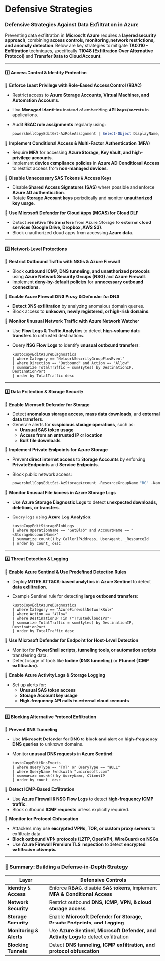 # Defensive Strategies

### **Defensive Strategies Against Data Exfiltration in Azure**

Preventing data exfiltration in **Microsoft Azure** requires a **layered security approach**, combining **access controls, monitoring, network restrictions, and anomaly detection**. Below are key strategies to mitigate **TA0010 - Exfiltration** techniques, specifically **T1048 (Exfiltration Over Alternative Protocol)** and **Transfer Data to Cloud Account**.

***

#### **1️⃣ Access Control & Identity Protection**

🔹 **Enforce Least Privilege with Role-Based Access Control (RBAC)**

* Restrict access to **Azure Storage Accounts, Virtual Machines, and Automation Accounts**.
* Use **Managed Identities** instead of embedding **API keys/secrets** in applications.
*   Audit **RBAC role assignments** regularly using:

    ```powershell
    powershellCopyEditGet-AzRoleAssignment | Select-Object DisplayName, RoleDefinitionName, Scope
    ```

🔹 **Implement Conditional Access & Multi-Factor Authentication (MFA)**

* Require **MFA** for accessing **Azure Storage, Key Vault, and high-privilege accounts**.
* Implement **device compliance policies** in **Azure AD Conditional Access** to restrict access from **non-managed devices**.

🔹 **Disable Unnecessary SAS Tokens & Access Keys**

* Disable **Shared Access Signatures (SAS)** where possible and enforce **Azure AD authentication**.
* Rotate **Storage Account keys** periodically and monitor **unauthorized key usage**.

🔹 **Use Microsoft Defender for Cloud Apps (MCAS) for Cloud DLP**

* Detect **sensitive file transfers** from Azure Storage to **external cloud services (Google Drive, Dropbox, AWS S3)**.
* Block unauthorized cloud apps from accessing **Azure data**.

***

#### **2️⃣ Network-Level Protections**

🔹 **Restrict Outbound Traffic with NSGs & Azure Firewall**

* Block **outbound ICMP, DNS tunneling, and unauthorized protocols** using **Azure Network Security Groups (NSG)** and **Azure Firewall**.
* Implement **deny-by-default policies** for **unnecessary outbound connections**.

🔹 **Enable Azure Firewall DNS Proxy & Defender for DNS**

* **Detect DNS exfiltration** by analyzing anomalous domain queries.
* Block access to **unknown, newly registered, or high-risk domains**.

🔹 **Monitor Unusual Network Traffic with Azure Network Watcher**

* Use **Flow Logs & Traffic Analytics** to detect **high-volume data transfers** to untrusted destinations.
*   Query **NSG Flow Logs** to identify **unusual outbound transfers**:

    ```kusto
    kustoCopyEditAzureDiagnostics
    | where Category == "NetworkSecurityGroupFlowEvent"
    | where Direction == "Outbound" and Action == "Allow"
    | summarize TotalTraffic = sum(Bytes) by DestinationIP, DestinationPort
    | order by TotalTraffic desc
    ```

***

#### **3️⃣ Data Protection & Storage Security**

🔹 **Enable Microsoft Defender for Storage**

* Detect **anomalous storage access**, **mass data downloads**, and **external data transfers**.
* Generate alerts for **suspicious storage operations**, such as:
  * **Unusual SAS token usage**
  * **Access from an untrusted IP or location**
  * **Bulk file downloads**

🔹 **Implement Private Endpoints for Azure Storage**

* Prevent **direct internet access** to **Storage Accounts** by enforcing **Private Endpoints** and **Service Endpoints**.
*   Block public network access:

    ```powershell
    powershellCopyEditSet-AzStorageAccount -ResourceGroupName "RG" -Name "storageacct" -PublicNetworkAccess Disabled
    ```

🔹 **Monitor Unusual File Access in Azure Storage Logs**

* Use **Azure Storage Diagnostic Logs** to detect **unexpected downloads, deletions, or transfers**.
*   Query logs using **Azure Log Analytics**:

    ```kusto
    kustoCopyEditStorageBlobLogs
    | where OperationName == "GetBlob" and AccountName == "<StorageAccountName>"
    | summarize count() by CallerIPAddress, UserAgent, _ResourceId
    | order by count_ desc
    ```

***

#### **4️⃣ Threat Detection & Logging**

🔹 **Enable Azure Sentinel & Use Predefined Detection Rules**

* Deploy **MITRE ATT\&CK-based analytics** in **Azure Sentinel** to detect **data exfiltration**.
*   Example Sentinel rule for detecting **large outbound transfers**:

    ```kusto
    kustoCopyEditAzureDiagnostics
    | where Category == "AzureFirewallNetworkRule"
    | where Action == "Allow"
    | where DestinationIP !in ("TrustedCloudIPs")
    | summarize TotalTraffic = sum(Bytes) by DestinationIP, DestinationPort
    | order by TotalTraffic desc
    ```

🔹 **Use Microsoft Defender for Endpoint for Host-Level Detection**

* Monitor for **PowerShell scripts, tunneling tools, or automation scripts** transferring data.
* Detect usage of tools like **Iodine (DNS tunneling)** or **Ptunnel (ICMP exfiltration)**.

🔹 **Enable Azure Activity Logs & Storage Logging**

* Set up alerts for:
  * **Unusual SAS token access**
  * **Storage Account key usage**
  * **High-frequency API calls to external cloud accounts**

***

#### **5️⃣ Blocking Alternative Protocol Exfiltration**

🔹 **Prevent DNS Tunneling**

* Use **Microsoft Defender for DNS** to **block and alert** on **high-frequency DNS queries** to unknown domains.
*   Monitor **unusual DNS requests** in **Azure Sentinel**:

    ```kusto
    kustoCopyEditDnsEvents
    | where QueryType == "TXT" or QueryType == "NULL"
    | where QueryName !endswith ".microsoft.com"
    | summarize count() by QueryName, ClientIP
    | order by count_ desc
    ```

🔹 **Detect ICMP-Based Exfiltration**

* Use **Azure Firewall & NSG Flow Logs** to detect **high-frequency ICMP traffic**.
* Block outbound **ICMP requests** unless explicitly required.

🔹 **Monitor for Protocol Obfuscation**

* Attackers may use **encrypted VPNs, TOR, or custom proxy servers** to exfiltrate data.
* **Block outbound VPN protocols (L2TP, OpenVPN, WireGuard) on NSGs**.
* Use **Azure Firewall Premium TLS Inspection** to detect **encrypted exfiltration attempts**.

***

### **🚀 Summary: Building a Defense-in-Depth Strategy**

| **Layer**               | **Defensive Controls**                                                               |
| ----------------------- | ------------------------------------------------------------------------------------ |
| **Identity & Access**   | Enforce **RBAC**, disable **SAS tokens**, implement **MFA & Conditional Access**     |
| **Network Security**    | Restrict outbound **DNS, ICMP, VPN, & cloud storage access**                         |
| **Storage Security**    | Enable **Microsoft Defender for Storage, Private Endpoints, and Logging**            |
| **Monitoring & Alerts** | Use **Azure Sentinel, Microsoft Defender, and Activity Logs** to detect exfiltration |
| **Blocking Tunnels**    | Detect **DNS tunneling, ICMP exfiltration, and protocol obfuscation**                |
